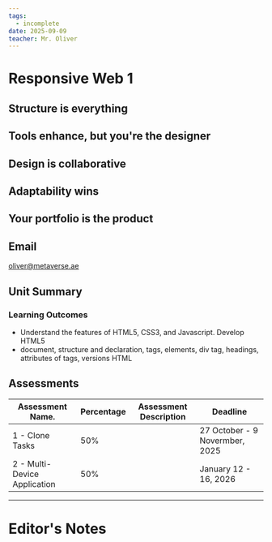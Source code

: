 ```yaml
---
tags:
  - incomplete
date: 2025-09-09
teacher: Mr. Oliver
---
```

# Responsive Web 1
### 
## Structure is everything
## Tools enhance, but you're the designer
## Design is collaborative
## Adaptability wins
## Your portfolio is the product
## Email
oliver@metaverse.ae
## Unit Summary
### Learning Outcomes
- Understand the features of HTML5, CSS3, and Javascript. Develop HTML5
- document, structure and declaration, tags, elements, div tag, headings, attributes of tags, versions HTML
## Assessments
| Assessment Name.             | Percentage | Assessment Description | Deadline                       |
| ---------------------------- | ---------- | ---------------------- | ------------------------------ |
| 1 - Clone Tasks              | 50%        |                        | 27 October - 9 Novermber, 2025 |
| 2 - Multi-Device Application | 50%        |                        | January 12 - 16, 2026          |

----------------------------------------------------------------
# Editor's Notes